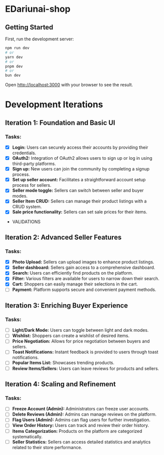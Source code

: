 # EDariunai-shop

## Getting Started

First, run the development server:

```bash
npm run dev
# or
yarn dev
# or
pnpm dev
# or
bun dev
```

Open [http://localhost:3000](http://localhost:3000) with your browser to see the result.

# Development Iterations

## Iteration 1: Foundation and Basic UI
### Tasks:
- [x] **Login:** Users can securely access their accounts by providing their credentials.
- [x] **OAuth2:** Integration of OAuth2 allows users to sign up or log in using third-party platforms.
- [x] **Sign up:** New users can join the community by completing a signup process.
- [x] **Set up seller account:** Facilitates a straightforward account setup process for sellers.
- [x] **Seller mode toggle:** Sellers can switch between seller and buyer modes.
- [x] **Seller Item CRUD:** Sellers can manage their product listings with a CRUD system.
- [x] **Sale price functionality:** Sellers can set sale prices for their items.
- VALIDATIONS

## Iteration 2: Advanced Seller Features
### Tasks:
- [x] **Photo Upload:** Sellers can upload images to enhance product listings.
- [x] **Seller dashboard:** Sellers gain access to a comprehensive dashboard.
- [x] **Search:** Users can efficiently find products on the platform.
- [x] **Filter:** Various filters are available for users to narrow down their search.
- [x] **Cart:** Shoppers can easily manage their selections in the cart.
- [ ] **Payment:** Platform supports secure and convenient payment methods.

## Iteration 3: Enriching Buyer Experience
### Tasks:
- [ ] **Light/Dark Mode:** Users can toggle between light and dark modes.
- [ ] **Wishlist:** Shoppers can create a wishlist of desired items.
- [ ] **Price Negotiation:** Allows for price negotiation between buyers and sellers.
- [ ] **Toast Notifications:** Instant feedback is provided to users through toast notifications.
- [ ] **Popular Items List:** Showcases trending products.
- [ ] **Review Items/Sellers:** Users can leave reviews for products and sellers.

## Iteration 4: Scaling and Refinement
### Tasks:
- [ ] **Freeze Account (Admin):** Administrators can freeze user accounts.
- [ ] **Delete Reviews (Admin):** Admins can manage reviews on the platform.
- [ ] **Flag Users (Admin):** Admins can flag users for further investigation.
- [ ] **View Order History:** Users can track and review their order history.
- [ ] **Items Categorization:** Products on the platform are categorized systematically.
- [ ] **Seller Statistics:** Sellers can access detailed statistics and analytics related to their store performance.
